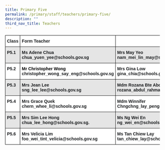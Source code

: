 ```yaml
---
title: Primary Five
permalink: /primary/staff/teachers/primary-five/
description: ""
third_nav_title: Teachers
---
```

<style type="text/css">
.tg  {border-collapse:collapse;border-spacing:0;}
.tg td{border-color:black;border-style:solid;border-width:1px;font-family:Arial, sans-serif;font-size:14px;
  overflow:hidden;padding:10px 5px;word-break:normal;}
.tg th{border-color:black;border-style:solid;border-width:1px;font-family:Arial, sans-serif;font-size:14px;
  font-weight:normal;overflow:hidden;padding:10px 5px;word-break:normal;}
.tg .tg-pv77{background-color:#FFF;color:#1A1C1E;font-weight:bold;text-align:left;vertical-align:top}
.tg .tg-jzi4{background-color:#FFF;color:#1A1C1E;text-align:left;vertical-align:middle}
.tg .tg-hl5z{background-color:#E5E5E5;color:#1A1C1E;font-weight:bold;text-align:left;vertical-align:top}
.tg .tg-spoq{background-color:#E5E5E5;color:#1A1C1E;text-align:left;vertical-align:middle}
.tg .tg-0lax{text-align:left;vertical-align:top}
</style>
<table class="tg">
<thead>
  <tr>
    <th class="tg-pv77">Class</th>
    <th class="tg-pv77">Form Teacher</th>
    <th class="tg-pv77"></th>
    <th class="tg-jzi4"> </th>
  </tr>
</thead>
<tbody>
  <tr>
    <td class="tg-hl5z">P5.1</td>
    <td class="tg-hl5z">Ms Adene Chua<br>chua_yuen_yee@schools.gov.sg</td>
    <td class="tg-hl5z"><span style="font-weight:bold">Mrs May Yeo</span><br>nam_mei_lin_may@schools.gov.sg</td>
    <td class="tg-spoq"> </td>
  </tr>
  <tr>
    <td class="tg-pv77">P5.2</td>
    <td class="tg-pv77"><span style="font-weight:bold;color:#000">Mr Christopher Wong</span><br>christopher_wong_say_eng@schools.gov.sg</td>
    <td class="tg-pv77">Mrs Gina Low<br>gina_chia@schools.gov.sg<br></td>
    <td class="tg-jzi4"> </td>
  </tr>
  <tr>
    <td class="tg-hl5z">P5.3</td>
    <td class="tg-hl5z"><span style="font-weight:bold">Mrs Jean Lee</span><br>sng_lee_lee@schools.gov.sg</td>
    <td class="tg-hl5z"><span style="font-weight:bold">Mdm Rozana Bte Abdul Rahman</span><br>rozana_abdul_rahman@schools.gov.sg</td>
    <td class="tg-hl5z">Ms Venetia Guo<br>guo_yixin_venetia@schools.gov.sg </td>
  </tr>
  <tr>
    <td class="tg-pv77">P5.4</td>
    <td class="tg-pv77">Mrs Grace Quek<br>chern_whee_li@schools.gov.sg</td>
    <td class="tg-pv77"><span style="font-weight:bold">Mdm Winnifer Chng</span>chng_lay_peng@schools.gov.sg</td>
    <td class="tg-jzi4"> </td>
  </tr>
  <tr>
    <td class="tg-hl5z">P5.5</td>
    <td class="tg-hl5z"><span style="font-weight:bold">Mrs Sim Lee Hong</span><br>chua_lee_hong@schools.gov.sg. <br></td>
    <td class="tg-hl5z"><span style="font-weight:bold">Ms Ng Wei En</span><br>ng_wei_en@schools.gov.sg</td>
    <td class="tg-spoq"> </td>
  </tr>
  <tr>
    <td class="tg-pv77">P5.6</td>
    <td class="tg-pv77"><span style="font-weight:bold">Mrs Velicia Lim</span><br>foo_wei_tint_velicia@schools.gov.sg</td>
    <td class="tg-pv77"><span style="font-weight:bold">Ms Tan Chiew Lay</span><br>tan_chiew_lay@schools.gov.sg</td>
    <td class="tg-0lax"></td>
  </tr>
</tbody>
</table>